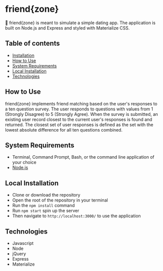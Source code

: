 # friend{zone}
👫 friend{zone} is meant to simulate a simple dating app. The application is built on Node.js and Express and styled with Materialize CSS.


## Table of contents
  * [Installation](#installation)  
  * [How to Use](#how-to)
  * [System Requirements](#requirements)
  * [Local Installation](#installation)
  * [Technologies](#technologies)

## <a name="how-to"></a> How to Use
friend{zone} implements friend matching based on the user's responses to a ten question survey. The user responds to questions with values from 1 (Strongly Disagree) to 5 (Strongly Agree). When the survey is submitted, an existing user record closest to the current user's responses is found and returned. The closest set of user responses is defined as the set with the lowest absolute difference for all ten questions combined.

## <a name="requirements"></a> System Requirements
- Terminal, Command Prompt, Bash, or the command line application of your choice
- [Node.js](https://nodejs.org/en/download/)

## <a name="installation"></a> Local Installation
- Clone or download the repository
- Open the root of the repository in your terminal
- Run the `npm install` command
- Run `npm start` spin up the server
- Then navigate to `http://localhost:3000/` to use the application

## <a name="technologies"></a> Technologies
- Javascript
- Node
- jQuery
- Express
- Materialize